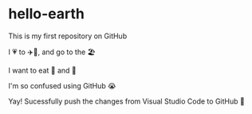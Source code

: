 # hello-earth

This is my first repository on GitHub

I 💗 to ✈️🧳, and go to the 🏖️

I want to eat :pizza: and :ice_cream:

I'm so confused using GitHub :sob:

Yay! Sucessfully push the changes from Visual Studio Code to GitHub :partying_face: